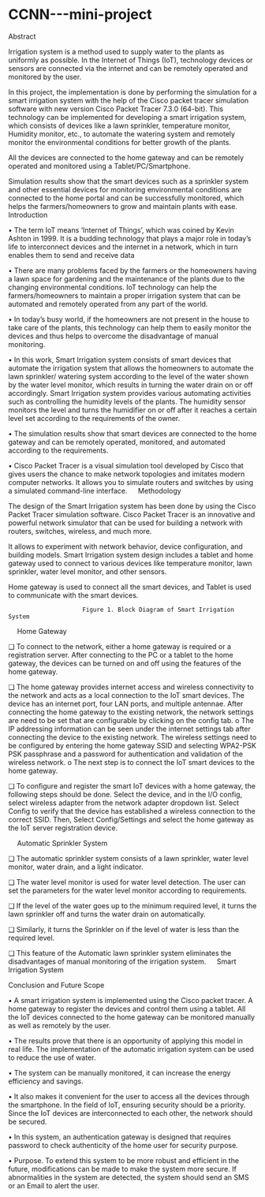# CCNN---mini-project

Abstract

 
Irrigation system is a method used to supply water to the plants as uniformly as possible. In the Internet of Things (IoT), technology devices or sensors are connected via the internet and can be remotely operated and monitored by the user.

In this project, the implementation is done by performing the simulation for a smart irrigation system with the help of the Cisco packet tracer simulation software with new version Cisco Packet Tracer 7.3.0 (64-bit). This technology can be implemented for developing a smart irrigation system, which consists of devices like a lawn sprinkler, temperature monitor, Humidity monitor, etc., to automate the watering system and remotely monitor the environmental conditions for better growth of the plants.

All the devices are connected to the home gateway and can be remotely operated and monitored using a Tablet/PC/Smartphone. 

Simulation results show that the smart devices such as a sprinkler system and other essential devices for monitoring environmental conditions are connected to the home portal and can be successfully monitored, which helps the farmers/homeowners to grow and maintain plants with ease.
 
Introduction


•	The term IoT means ‘Internet of Things’, which was coined by Kevin Ashton in 1999. It is a budding technology that plays a major role in today’s life to interconnect devices and the internet in a network, which in turn enables them to send and receive data

•	There are many problems faced by the farmers or the homeowners having a lawn space for gardening and the maintenance of the plants due to the changing environmental conditions. IoT technology can help the farmers/homeowners to maintain a proper irrigation system that can be automated and remotely operated from any part of the world.

•	In today’s busy world, if the homeowners are not present in the house to take care of the plants, this technology can help them to easily monitor the devices and thus helps to overcome the disadvantage of manual monitoring. 

•	In this work, Smart Irrigation system consists of smart devices that automate the irrigation system that allows the homeowners to automate the lawn sprinkler/ watering system according to the level of the water shown by the water level monitor, which results in turning the water drain on or off accordingly. Smart Irrigation system provides various automating activities such as controlling the humidity levels of the plants. The humidity sensor monitors the level and turns the humidifier on or off after it reaches a certain level set according to the requirements of the owner. 

•	The simulation results show that smart devices are connected to the home gateway and can be remotely operated, monitored, and automated according to the requirements.

•	Cisco Packet Tracer is a visual simulation tool developed by Cisco that gives users the chance to make network topologies and imitates modern computer networks. It allows you to simulate routers and switches by using a simulated command-line interface.
 
Methodology

The design of the Smart Irrigation system has been done by using the Cisco Packet Tracer simulation software. Cisco Packet Tracer is an innovative and powerful network simulator that can be used for building a network with routers, switches, wireless, and much more. 

It allows to experiment with network behavior, device configuration, and building models. Smart Irrigation system design includes a tablet and home gateway used to connect to various devices like temperature monitor, lawn sprinkler, water level monitor, and other sensors.

Home gateway is used to connect all the smart devices, and Tablet is used to communicate with the smart devices.


                        
                          
                         Figure 1. Block Diagram of Smart Irrigation System
 
Home Gateway

 
❑ To connect to the network, either a home gateway is required or a registration server. After connecting to the PC or a tablet to the home gateway, the devices can be turned on and off using the features of the home gateway.

❑ The home gateway provides internet access and wireless connectivity to the network and acts as a local connection to the IoT smart devices. The device has an internet port, four LAN ports, and multiple antennae. After connecting the home gateway to the existing network, the network settings are need to be set that are configurable by clicking on the config tab. 
o	The IP addressing information can be seen under the internet settings tab after connecting the device to the existing network. The wireless settings need to be configured by entering the home gateway SSID and selecting WPA2-PSK PSK passphrase and a password for authentication and validation of the wireless network. 
o	The next step is to connect the IoT smart devices to the home gateway. 

❑ To configure and register the smart IoT devices with a home gateway, the following steps should be done. Select the device, and in the I/O config, select wireless adapter from the network adapter dropdown list. Select Config to verify that the device has established a wireless connection to the correct SSID. Then, Select Config/Settings and select the home gateway as the IoT server registration device.

 
Automatic Sprinkler System
  
❑ The automatic sprinkler system consists of a lawn sprinkler, water level monitor, water drain, and a light indicator.

❑ The water level monitor is used for water level detection. The user can set the parameters for the water level monitor according to requirements.

❑ If the level of the water goes up to the minimum required level, it turns the lawn sprinkler off and turns the water drain on automatically.

❑ Similarly, it turns the Sprinkler on if the level of water is less than the required level.
 
❑ This feature of the Automatic lawn sprinkler system eliminates the disadvantages of manual monitoring of the irrigation system.
 
               Smart Irrigation System

























	



Conclusion and Future Scope

• A smart irrigation system is implemented using the Cisco packet tracer. A home gateway to register the devices and control them using a tablet. All the IoT devices connected to the home gateway can be monitored manually as well as remotely by the user.

• The results prove that there is an opportunity of applying this model in real life. The implementation of the automatic irrigation system can be used to reduce the use of water. 

• The system can be manually monitored, it can increase the energy efficiency and savings.

• It also makes it convenient for the user to access all the devices through the smartphone. In the field of IoT, ensuring security should be a priority. Since the IoT devices are interconnected to each other, the network should be secured. 

• In this system, an authentication gateway is designed that requires password to check authenticity of the home user for security purpose.

• Purpose. To extend this system to be more robust and efficient in the future, modifications can be made to make the system more secure. If abnormalities in the system are detected, the system should send an SMS or an Email to alert the user.
